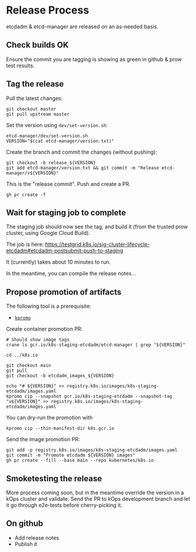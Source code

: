 # Release Process

etcdadm & etcd-manager are released on an as-needed basis.

## Check builds OK

Ensure the commit you are tagging is showing as green in github & prow test results.

## Tag the release

Pull the latest changes:
```
git checkout master
git pull upstream master
```

Set the version using `dev/set-version.sh`:
```
etcd-manager/dev/set-version.sh
VERSION="$(cat etcd-manager/version.txt)"
```

Create the branch and commit the changes (without pushing):
```
git checkout -b release_${VERSION}
git add etcd-manager/version.txt && git commit -m "Release etcd-manager/v${VERSION}"
```

This is the "release commit". Push and create a PR.
```
gh pr create -f
```


## Wait for staging job to complete

The staging job should now see the tag, and build it (from the trusted prow cluster, using Google Cloud Build).

The job is here: https://testgrid.k8s.io/sig-cluster-lifecycle-etcdadm#etcdadm-postsubmit-push-to-staging

It (currently) takes about 10 minutes to run.

In the meantime, you can compile the release notes...

## Propose promotion of artifacts

The following tool is a prerequisite:

* [`kpromo`](https://github.com/kubernetes-sigs/promo-tools)

Create container promotion PR:

```
# Should show image tags
crane ls gcr.io/k8s-staging-etcdadm/etcd-manager | grep "${VERSION}"
```

```
cd ../k8s.io

git checkout main
git pull
git checkout -b etcdadm_images_${VERSION}

echo "# ${VERSION}" >> registry.k8s.io/images/k8s-staging-etcdadm/images.yaml
kpromo cip --snapshot gcr.io/k8s-staging-etcdadm --snapshot-tag "v${VERSION}" >> registry.k8s.io/images/k8s-staging-etcdadm/images.yaml
```

You can dry-run the promotion with

```
kpromo cip --thin-manifest-dir k8s.gcr.io
```

Send the image promotion PR:

```
git add -p registry.k8s.io/images/k8s-staging-etcdadm/images.yaml
git commit -m "Promote etcdadm ${VERSION} images"
gh pr create --fill --base main --repo kubernetes/k8s.io
```


## Smoketesting the release

More process coming soon, but in the meantime override the version
in a kOps cluster and validate.  Send the PR to kOps development branch and
let it go through e2e-tests before cherry-picking it.

## On github

* Add release notes
* Publish it
